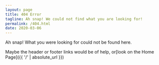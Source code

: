 ```yaml
---
layout: page
title: 404 Error
tagline: Ah snap! We could not find what you are looking for!
permalink: /404.html
date: 2020-03-06
---
```


Ah snap! What you were looking for could not be found here.

Maybe the header or footer links would be of help, or[look on the Home Page]({{ '/' | absolute_url }})
